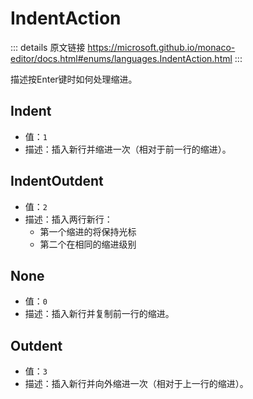 # IndentAction

<backTop />
        
::: details 原文链接
https://microsoft.github.io/monaco-editor/docs.html#enums/languages.IndentAction.html
:::

描述按Enter键时如何处理缩进。

## Indent
- 值：`1`
- 描述：插入新行并缩进一次（相对于前一行的缩进）。

## IndentOutdent
- 值：`2`
- 描述：插入两行新行：
  - 第一个缩进的将保持光标
  - 第二个在相同的缩进级别

## None
- 值：`0`
- 描述：插入新行并复制前一行的缩进。

## Outdent
- 值：`3`
- 描述：插入新行并向外缩进一次（相对于上一行的缩进）。
